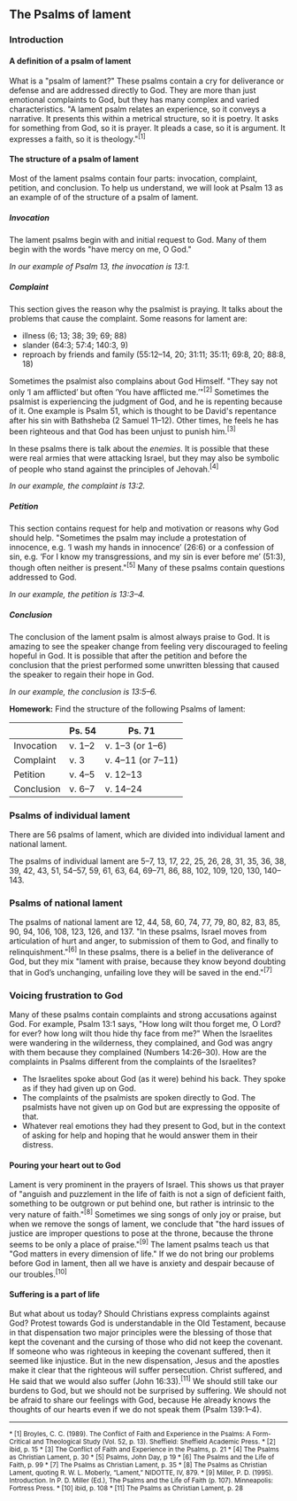 ## The Psalms of lament

### Introduction

#### A definition of a psalm of lament

What is a "psalm of lament?" These psalms contain a cry for deliverance or defense and are addressed directly to God. They are more than just emotional complaints to God, but they has many complex and varied characteristics. "A lament psalm relates an experience, so it conveys a narrative. It presents this within a metrical structure, so it is poetry. It asks for something from God, so it is prayer. It pleads a case, so it is argument. It expresses a faith, so it is theology."<sup>[1]</sup>

#### The structure of a psalm of lament

Most of the lament psalms contain four parts: invocation, complaint, petition, and conclusion. To help us understand, we will look at Psalm 13 as an example of of the structure of a psalm of lament.

##### Invocation

The lament psalms begin with and initial request to God. Many of them begin with the words "have mercy on me, O God."

_In our example of Psalm 13, the invocation is 13:1._

##### Complaint

This section gives the reason why the psalmist is praying. It talks about the problems that cause the complaint. Some reasons for lament are:

- illness (6; 13; 38; 39; 69; 88)
- slander (64:3; 57:4; 140:3, 9)
- reproach by friends and family (55:12–14, 20; 31:11; 35:11; 69:8, 20; 88:8, 18)

Sometimes the psalmist also complains about God Himself. "They say not only ‘I am afflicted’ but often ‘You have afflicted me.’"<sup>[2]</sup> Sometimes the psalmist is experiencing the judgment of God, and he is repenting because of it. One example is Psalm 51, which is thought to be David's repentance after his sin with Bathsheba (2 Samuel 11–12). Other times, he feels he has been righteous and that God has been unjust to punish him.<sup>[3]</sup>

In these psalms there is talk about the _enemies_. It is possible that these were real armies that were attacking Israel, but they may also be symbolic of people who stand against the principles of Jehovah.<sup>[4]</sup>

_In our example, the complaint is 13:2._

##### Petition

This section contains request for help and motivation or reasons why God should help. "Sometimes the psalm may include a protestation of innocence, e.g. ‘I wash my hands in innocence’ (26:6) or a confession of sin, e.g. ‘For I know my transgressions, and my sin is ever before me’ (51:3), though often neither is present."<sup>[5]</sup> Many of these psalms contain questions addressed to God.

_In our example, the petition is 13:3&ndash;4._

##### Conclusion

The conclusion of the lament psalm is almost always praise to God. It is amazing to see the speaker change from feeling very discouraged to feeling hopeful in God. It is possible that after the petition and before the conclusion that the priest performed some unwritten blessing that caused the speaker to regain their hope in God.

_In our example, the conclusion is 13:5&ndash;6._

**Homework:** Find the structure of the following Psalms of lament:

|            | Ps. 54                              | Ps. 71                                         |
| ---------- | ----------------------------------- | ---------------------------------------------- |
| Invocation | <span class='Teacher'>v. 1–2</span> | <span class='Teacher'>v. 1–3 (or 1–6)</span>   |
| Complaint  | <span class='Teacher'>v. 3</span>   | <span class='Teacher'>v. 4–11 (or 7–11)</span> |
| Petition   | <span class='Teacher'>v. 4–5</span> | <span class='Teacher'>v. 12–13</span>          |
| Conclusion | <span class='Teacher'>v. 6–7</span> | <span class='Teacher'>v. 14–24</span>          |

### Psalms of individual lament

There are 56 psalms of lament, which are divided into individual lament and national lament.

The psalms of individual lament are 5–7, 13, 17, 22, 25, 26, 28, 31, 35, 36, 38, 39, 42, 43, 51, 54–57, 59, 61, 63, 64, 69–71, 86, 88, 102, 109, 120, 130, 140–143.

### Psalms of national lament

The psalms of national lament are 12, 44, 58, 60, 74, 77, 79, 80, 82, 83, 85, 90, 94, 106, 108, 123, 126, and 137. "In these psalms, Israel moves from articulation of hurt and anger, to submission of them to God, and finally to relinquishment."<sup>[6]</sup> In these psalms, there is a belief in the deliverance of God, but they mix "lament with praise, because they know beyond doubting that in God’s unchanging, unfailing love they will be saved in the end."<sup>[7]</sup>

### Voicing frustration to God

Many of these psalms contain complaints and strong accusations against God. For example, Psalm 13:1 says, "How long wilt thou forget me, O Lord? for ever? how long wilt thou hide thy face from me?" When the Israelites were wandering in the wilderness, they complained, and God was angry with them because they complained (Numbers 14:26&ndash;30). How are the complaints in Psalms different from the complaints of the Israelites?

- The Israelites spoke about God (as it were) behind his back. They spoke as if they had given up on God.
- The complaints of the psalmists are spoken directly to God. The psalmists have not given up on God but are expressing the opposite of that.
- Whatever real emotions they had they present to God, but in the context of asking for help and hoping that he would answer them in their distress.

#### Pouring your heart out to God

Lament is very prominent in the prayers of Israel. This shows us that prayer of "anguish and puzzlement in the life of faith is not a sign of deficient faith, something to be outgrown or put behind one, but rather is intrinsic to the very nature of faith."<sup>[8]</sup> Sometimes we sing songs of only joy or praise, but when we remove the songs of lament, we conclude that "the hard issues of justice are improper questions to pose at the throne, because the throne seems to be only a place of praise."<sup>[9]</sup> The lament psalms teach us that "God matters in every dimension of life." If we do not bring our problems before God in lament, then all we have is anxiety and despair because of our troubles.<sup>[10]</sup>

#### Suffering is a part of life

But what about us today? Should Christians express complaints against God? Protest towards God is understandable in the Old Testament, because in that dispensation two major principles were the blessing of those that kept the covenant and the cursing of those who did not keep the covenant. If someone who was righteous in keeping the covenant suffered, then it seemed like injustice. But in the new dispensation, Jesus and the apostles make it clear that the righteous will suffer persecution. Christ suffered, and He said that we would also suffer (John 16:33).<sup>[11]</sup> We should still take our burdens to God, but we should not be surprised by suffering. We should not be afraid to share our feelings with God, because He already knows the thoughts of our hearts even if we do not speak them (Psalm 139:1&ndash;4).

---

<small>
* [1] Broyles, C. C. (1989). The Conflict of Faith and Experience in the Psalms: A Form-Critical and Theological Study (Vol. 52, p. 13). Sheffield: Sheffield Academic Press.
* [2] ibid, p. 15
* [3] The Conflict of Faith and Experience in the Psalms, p. 21
* [4] The Psalms as Christian Lament, p. 30
* [5] Psalms, John Day, p 19
* [6] The Psalms and the Life of Faith, p. 99
* [7] The Psalms as Christian Lament, p. 35
* [8] The Psalms as Christian Lament, quoting R. W. L. Moberly, “Lament,” NIDOTTE, IV, 879.
* [9] Miller, P. D. (1995). Introduction. In P. D. Miller (Ed.), The Psalms and the Life of Faith (p. 107). Minneapolis: Fortress Press.
* [10] ibid, p. 108
* [11] The Psalms as Christian Lament, p. 28
</small>

<!--By the fourteenth century, in selecting a single verse from each of the “Seven Psalms,” a tradition arose in personal devotion to link each psalm appropriately against a cardinal sin. Psalm 6 was used against Anger; Psalm 32, against Pride; Psalm 38, against Gluttony; Psalm 51, against Lechery; Psalm 102, against Greed; Psalm 130, against Envy; and Psalm 143, against Sloth.
Christian Lament p 44-->
